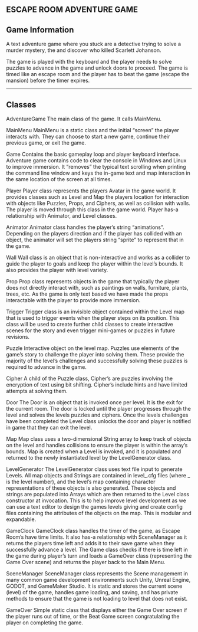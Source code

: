 ESCAPE ROOM ADVENTURE GAME
--------------------------------------------------------------------------------------------------
Game Information
--------------------------------------------------------------------------------------------------

A text adventure game where you stuck are a detective trying to solve a murder mystery,
the and discover who killed Scarlett Johanson.

The game is played with the keyboard and the player needs to solve puzzles to advance in the 
game and unlock doors to proceed. The game is timed like an escape room and the player has to 
beat the game (escape the mansion) before the timer expires.

--------------------------------------------------------------------------------------------------
Classes
--------------------------------------------------------------------------------------------------

AdventureGame
	The main class of the game. It calls MainMenu. 
	
MainMenu
	MainMenu is a static class and the initial “screen” the player interacts with. 
	They can choose to start a new game, continue their previous game, or exit the game.

Game
	Contains the basic gameplay loop and player keyboard interface. Adventure game contains 
	code to clear the console in Windows and Linux to improve immersion. It “removes” the typical 
	text scrolling when printing the command line window and keys the in-game text and map 
	interaction in the same location of the screen at all times.
	
Player
	Player class represents the players Avatar in the game world. It provides classes such as 
	Level and Map the players location for interaction with objects like Puzzles, Props, and 
	Ciphers, as well as collision with walls. The player is moved through this class in the 
	game world. Player has-a relationship with Animator, and Level classes.

Animator
	Animator class handles the player’s string “animations”. Depending on the players direction 
	and if the player has collided with an object, the animator will set the players string 
	“sprite” to represent that in the game.
	
Wall
	Wall class is an object that is non-interactive and works as a collider to guide the player 
	to goals and keep the player within the level’s bounds. It also provides the player with 
	level variety.
	
Prop
	Prop class represents objects in the game that typically the player does not directly 
	interact with, such as paintings on walls, furniture, plants, trees, etc. As the game is only 
	text based we have made the props interactable with the player to provide more immersion.
	
Trigger
	Trigger class is an invisible object contained within the Level map that is used to trigger 
	events when the player steps on its position. This class will be used to create further 
	child classes to create interactive scenes for the story and even trigger mini-games or 
	puzzles in future revisions.
	
Puzzle
	Interactive object on the level map. Puzzles use elements of the game’s story to challenge 
	the player into solving them. These provide the majority of the level’s challenges and 
	successfully solving these puzzles is required to advance in the game.
	
Cipher
	A child of the Puzzle class, Cipher’s are puzzles involving the encryption of text using bit
	shifting. Cipher’s include hints and have limited attempts at solving them.

Door
	The Door is an object that is invoked once per level. It is the exit for the current room. 
	The door is locked until the player progresses through the level and solves the levels puzzles 
	and ciphers. Once the levels challenges have been completed the Level class unlocks the door and
	player is notified in game that they can exit the level.
	
Map
	Map class uses a two-dimensional String array to keep track of objects on the level and handles
	collisions to ensure the player is within the array’s bounds. Map is created when a Level is
	invoked, and it is populated and returned to the newly instantiated level by the LevelGenerator 
	class.
	
LevelGenerator
	The LevelGenerator class uses text file input to generate Levels. All map objects and Strings
	are contained in level_.cfg files (where _ is the level number), and the level’s map containing 
	character representations of these objects is also generated. These objects and strings are 
	populated into Arrays which are then returned to the Level class constructor at invocation. 
	This is to help improve level development as we can use a text editor to design the games 
	levels giving and create config files containing the attributes of the objects on the map. 
	This is modular and expandable.

GameClock
	GameClock class handles the timer of the game, as Escape Room’s have time limits. It also 
	has-a relationship with SceneManager as it returns the players time left and adds it to their 
	save game when they successfully advance a level. The Game class checks if there is time left 
	in the game during player’s turn and loads a GameOver class (representing the Game Over scene) 
	and returns the player back to the Main Menu.
	
SceneManager
	SceneManager class represents the Scene management in many common game development environments
	such Unity, Unreal Engine, GODOT, and GameMaker Studio. It is static and stores the current 
	scene (level) of the game, handles game loading, and saving, and has private methods to ensure 
	that the game is not loading to level that does not exist.
	
GameOver
	Simple static class that displays either the Game Over screen if the player runs out of time,
	or the Beat Game screen congratulating the player on completing the game.
	
	
	
